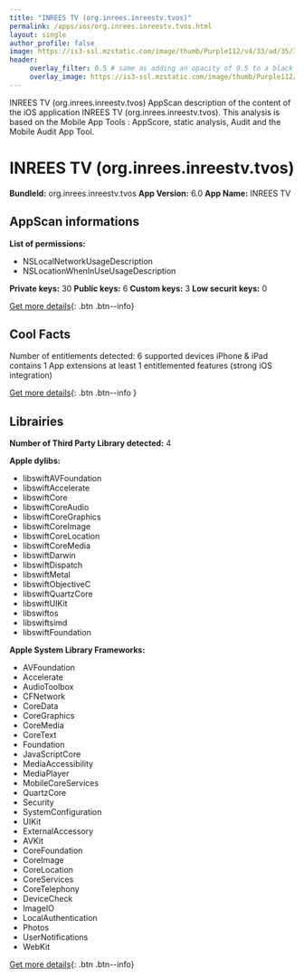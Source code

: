 ```yaml
---
title: "INREES TV (org.inrees.inreestv.tvos)"
permalink: /apps/ios/org.inrees.inreestv.tvos.html
layout: single
author_profile: false
image: https://is3-ssl.mzstatic.com/image/thumb/Purple112/v4/33/ad/35/33ad358a-0ccd-aa3b-de99-e203b57d704f/AppIcon-0-0-1x_U007emarketing-0-0-0-10-0-0-sRGB-0-0-0-GLES2_U002c0-512MB-85-220-0-0.png/512x512bb.jpg
header: 
     overlay_filter: 0.5 # same as adding an opacity of 0.5 to a black background
     overlay_image: https://is3-ssl.mzstatic.com/image/thumb/Purple112/v4/33/ad/35/33ad358a-0ccd-aa3b-de99-e203b57d704f/AppIcon-0-0-1x_U007emarketing-0-0-0-10-0-0-sRGB-0-0-0-GLES2_U002c0-512MB-85-220-0-0.png/512x512bb.jpg
---
```

INREES TV (org.inrees.inreestv.tvos) AppScan description of the content of the iOS application INREES TV (org.inrees.inreestv.tvos). This analysis is based on the Mobile App Tools : AppScore, static analysis, Audit and the Mobile Audit App Tool.

# INREES TV (org.inrees.inreestv.tvos)

**BundleId:** org.inrees.inreestv.tvos
**App Version:** 6.0
**App Name:** INREES TV


## AppScan informations 

**List of permissions:** 
- NSLocalNetworkUsageDescription
- NSLocationWhenInUseUsageDescription
  
  
**Private keys:** 30
**Public keys:** 6
**Custom keys:** 3
**Low securit keys:** 0
  
[Get more details](/pricing.html){: .btn .btn--info}

## Cool Facts

Number of entitlements detected: 6
supported devices iPhone & iPad
contains 1 App extensions
at least 1 entitlemented features (strong iOS integration)
  
[Get more details](/pricing.html){: .btn .btn--info }

## Librairies 
**Number of Third Party Library detected:** 4


**Apple dylibs:**
- libswiftAVFoundation
- libswiftAccelerate
- libswiftCore
- libswiftCoreAudio
- libswiftCoreGraphics
- libswiftCoreImage
- libswiftCoreLocation
- libswiftCoreMedia
- libswiftDarwin
- libswiftDispatch
- libswiftMetal
- libswiftObjectiveC
- libswiftQuartzCore
- libswiftUIKit
- libswiftos
- libswiftsimd
- libswiftFoundation


**Apple System Library Frameworks:**
- AVFoundation
- Accelerate
- AudioToolbox
- CFNetwork
- CoreData
- CoreGraphics
- CoreMedia
- CoreText
- Foundation
- JavaScriptCore
- MediaAccessibility
- MediaPlayer
- MobileCoreServices
- QuartzCore
- Security
- SystemConfiguration
- UIKit
- ExternalAccessory
- AVKit
- CoreFoundation
- CoreImage
- CoreLocation
- CoreServices
- CoreTelephony
- DeviceCheck
- ImageIO
- LocalAuthentication
- Photos
- UserNotifications
- WebKit


  
[Get more details](/pricing.html){: .btn .btn--info}

